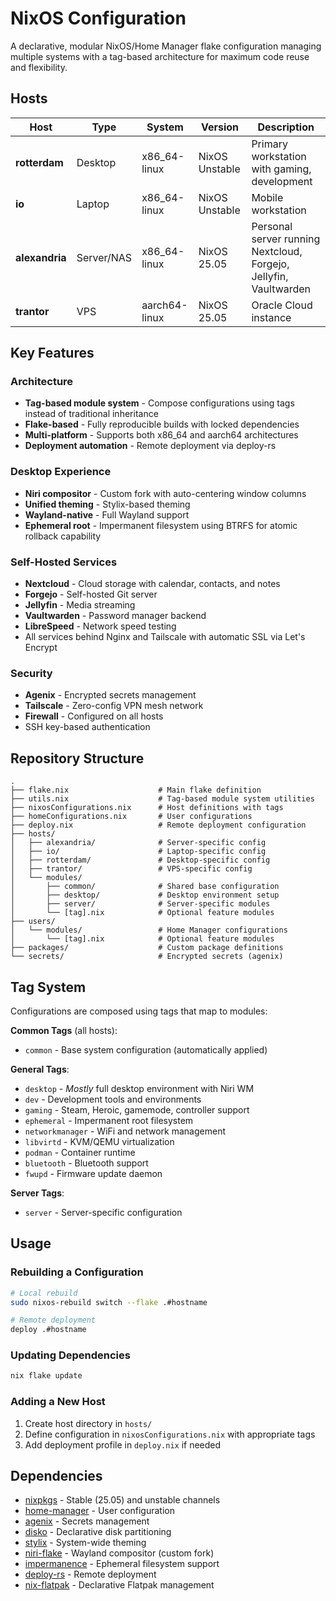 # NixOS Configuration

A declarative, modular NixOS/Home Manager flake configuration managing multiple systems with a tag-based architecture for maximum code reuse and flexibility.

## Hosts

| Host | Type | System | Version | Description |
|------|------|--------|---------|-------------|
| **rotterdam** | Desktop | x86_64-linux | NixOS Unstable | Primary workstation with gaming, development |
| **io** | Laptop | x86_64-linux | NixOS Unstable | Mobile workstation |
| **alexandria** | Server/NAS | x86_64-linux | NixOS 25.05 | Personal server running Nextcloud, Forgejo, Jellyfin, Vaultwarden |
| **trantor** | VPS | aarch64-linux | NixOS 25.05 | Oracle Cloud instance |

## Key Features

### Architecture
- **Tag-based module system** - Compose configurations using tags instead of traditional inheritance
- **Flake-based** - Fully reproducible builds with locked dependencies
- **Multi-platform** - Supports both x86_64 and aarch64 architectures
- **Deployment automation** - Remote deployment via deploy-rs

### Desktop Experience
- **Niri compositor** - Custom fork with auto-centering window columns
- **Unified theming** - Stylix-based theming
- **Wayland-native** - Full Wayland support
- **Ephemeral root** - Impermanent filesystem using BTRFS for atomic rollback capability

### Self-Hosted Services
- **Nextcloud** - Cloud storage with calendar, contacts, and notes
- **Forgejo** - Self-hosted Git server
- **Jellyfin** - Media streaming
- **Vaultwarden** - Password manager backend
- **LibreSpeed** - Network speed testing
- All services behind Nginx and Tailscale with automatic SSL via Let's Encrypt

### Security
- **Agenix** - Encrypted secrets management
- **Tailscale** - Zero-config VPN mesh network
- **Firewall** - Configured on all hosts
- SSH key-based authentication

## Repository Structure

```
.
├── flake.nix                    # Main flake definition
├── utils.nix                    # Tag-based module system utilities
├── nixosConfigurations.nix      # Host definitions with tags
├── homeConfigurations.nix       # User configurations
├── deploy.nix                   # Remote deployment configuration
├── hosts/
│   ├── alexandria/              # Server-specific config
│   ├── io/                      # Laptop-specific config
│   ├── rotterdam/               # Desktop-specific config
│   ├── trantor/                 # VPS-specific config
│   └── modules/
│       ├── common/              # Shared base configuration
│       ├── desktop/             # Desktop environment setup
│       ├── server/              # Server-specific modules
│       └── [tag].nix            # Optional feature modules
├── users/
│   └── modules/                 # Home Manager configurations
│       └── [tag].nix            # Optional feature modules
├── packages/                    # Custom package definitions
└── secrets/                     # Encrypted secrets (agenix)
```

## Tag System

Configurations are composed using tags that map to modules:

**Common Tags** (all hosts):
- `common` - Base system configuration (automatically applied)

**General Tags**:
- `desktop` - *Mostly* full desktop environment with Niri WM
- `dev` - Development tools and environments
- `gaming` - Steam, Heroic, gamemode, controller support
- `ephemeral` - Impermanent root filesystem
- `networkmanager` - WiFi and network management
- `libvirtd` - KVM/QEMU virtualization
- `podman` - Container runtime
- `bluetooth` - Bluetooth support
- `fwupd` - Firmware update daemon

**Server Tags**:
- `server` - Server-specific configuration

## Usage

### Rebuilding a Configuration

```bash
# Local rebuild
sudo nixos-rebuild switch --flake .#hostname

# Remote deployment
deploy .#hostname
```

### Updating Dependencies

```bash
nix flake update
```

### Adding a New Host

1. Create host directory in `hosts/`
2. Define configuration in `nixosConfigurations.nix` with appropriate tags
3. Add deployment profile in `deploy.nix` if needed

## Dependencies

- [nixpkgs](https://github.com/NixOS/nixpkgs) - Stable (25.05) and unstable channels
- [home-manager](https://github.com/nix-community/home-manager) - User configuration
- [agenix](https://github.com/ryantm/agenix) - Secrets management
- [disko](https://github.com/nix-community/disko) - Declarative disk partitioning
- [stylix](https://github.com/danth/stylix) - System-wide theming
- [niri-flake](https://github.com/sodiboo/niri-flake) - Wayland compositor (custom fork)
- [impermanence](https://github.com/nix-community/impermanence) - Ephemeral filesystem support
- [deploy-rs](https://github.com/serokell/deploy-rs) - Remote deployment
- [nix-flatpak](https://github.com/gmodena/nix-flatpak) - Declarative Flatpak management
